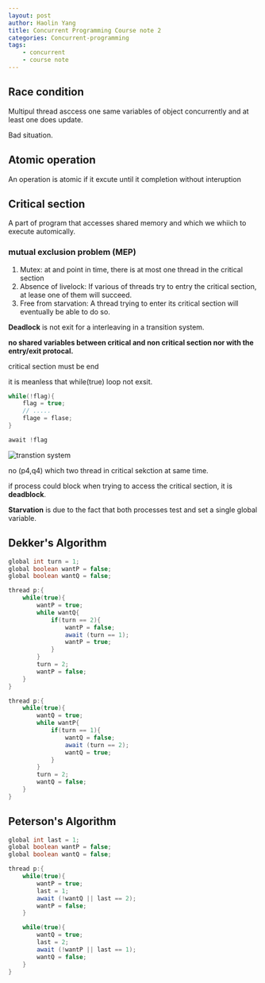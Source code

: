 ```yaml
---
layout: post
author: Haolin Yang
title: Concurrent Programming Course note 2
categories: Concurrent-programming
tags: 
    - concurrent
    - course note
---
```


## Race condition

Multipul thread asccess one same variables of object concurrently and at least one does update.

Bad situation.

## Atomic operation

An operation is atomic if it excute until it completion without interuption

## Critical section

A part of program that accesses shared memory and which we whiich to execute automically.

### mutual exclusion problem (MEP)

1. Mutex: at and point in time, there is at most one thread in the critical section
2. Absence of livelock: If various of threads try to entry the critical section, at lease one of them will succeed.
3. Free from starvation: A thread trying to enter its critical section will eventually be able to do so.

**Deadlock** is not exit for a interleaving in a transition system.

**no shared variables between critical and non critical section nor with the entry/exit protocal.**

critical section must be end

it is meanless that while(true) loop not exsit.

```cpp
while(!flag){
    flag = true;
    // .....
    flage = flase;
}

await !flag
```

![transtion system]({{site.url}}{{site.baseurl}}/public/images/2019-09-04-concurrent-programming-2/transition-system.png)

no (p4,q4) which two thread in critical sekction at same time.

if process could block when trying to access the critical section, it is **deadblock**.

**Starvation** is due to the fact that both processes test and set a single global variable.

## Dekker's Algorithm

```java
global int turn = 1;
global boolean wantP = false;
global boolean wantQ = false;

thread p:{
    while(true){
        wantP = true;
        while wantQ{
            if(turn == 2){
                wantP = false;
                await (turn == 1);
                wantP = true;
            }
        }
        turn = 2;
        wantP = false;
    }
}

thread p:{
    while(true){
        wantQ = true;
        while wantP{
            if(turn == 1){
                wantQ = false;
                await (turn == 2);
                wantQ = true;
            }
        }
        turn = 2;
        wantQ = false;
    }
}
```

## Peterson's Algorithm

```java
global int last = 1;
global boolean wantP = false;
global boolean wantQ = false;

thread p:{
    while(true){
        wantP = true;
        last = 1;
        await (!wantQ || last == 2);
        wantP = false;
    }

    while(true){
        wantQ = true;
        last = 2;
        await (!wantP || last == 1);
        wantQ = false;
    }
}
```
